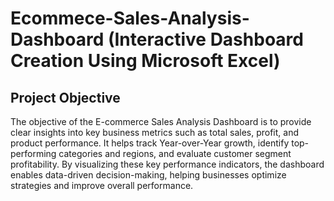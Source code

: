 # Ecommece-Sales-Analysis-Dashboard (Interactive Dashboard Creation Using Microsoft Excel)
## Project Objective
The objective of the E-commerce Sales Analysis Dashboard is to provide clear insights into key business metrics such as total sales, profit, and product performance. It helps track Year-over-Year growth, identify top-performing categories and regions, and evaluate customer segment profitability. By visualizing these key performance indicators, the dashboard enables data-driven decision-making, helping businesses optimize strategies and improve overall performance.
